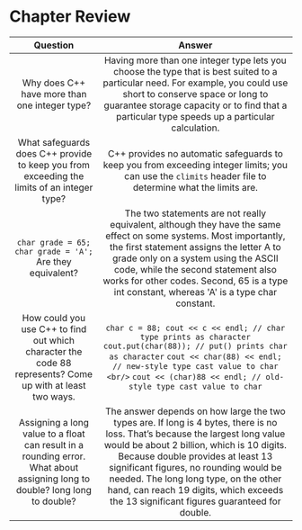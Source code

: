 # Chapter Review

| Question | Answer |
| :---: | :---: |
| Why does C++ have more than one integer type? | Having more than one integer type lets you choose the type that is best suited to a particular need. For example, you could use short to conserve space or long to guarantee storage capacity or to find that a particular type speeds up a particular calculation. |
| What safeguards does C++ provide to keep you from exceeding the limits of an integer type? | C++ provides no automatic safeguards to keep you from exceeding integer limits; you can use the `climits` header file to determine what the limits are. |
| `char grade = 65;`  `char grade = 'A';`  Are they equivalent? | The two statements are not really equivalent, although they have the same effect on some systems. Most importantly, the first statement assigns the letter A to grade only on a system using the ASCII code, while the second statement also works for other codes. Second, 65 is a type int constant, whereas 'A' is a type char constant. |
| How could you use C++ to find out which character the code 88 represents? Come up with at least two ways. | `char c = 88; cout << c << endl; // char type prints as character`          `cout.put(char(88)); // put() prints char as character` `cout << char(88) << endl; // new-style type cast value to char <br/>`  `cout << (char)88 << endl; // old-style type cast value to char` |
| Assigning a long value to a float can result in a rounding error. What about assigning long to double? long long to double? | The answer depends on how large the two types are. If long is 4 bytes, there is no loss. That’s because the largest long value would be about 2 billion, which is 10 digits. Because double provides at least 13 significant figures, no rounding would be needed. The long long type, on the other hand, can reach 19 digits, which exceeds the 13 significant figures guaranteed for double. |

